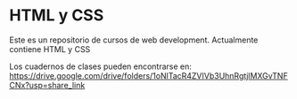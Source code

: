 # HTML y CSS

Este es un repositorio de cursos de web development.
Actualmente contiene HTML y CSS

Los cuadernos de clases pueden encontrarse en: https://drive.google.com/drive/folders/1oNlTacR4ZVIVb3UhnRgtjlMXGvTNFCNx?usp=share_link
